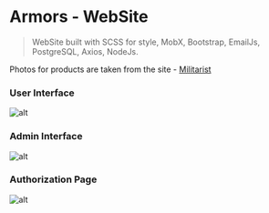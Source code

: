 # Armors - WebSite

>WebSite built with SCSS for style, MobX, Bootstrap, EmailJs, PostgreSQL, Axios, NodeJs.

Photos for products are taken from the site - [Militarist](https://militarist.ua/ua/)
### User Interface

![alt](https://res.cloudinary.com/dzoqjwumy/image/upload/v1673468400/Armors/UserInterface_tv32tm.png)

### Admin Interface

![alt](https://res.cloudinary.com/dzoqjwumy/image/upload/v1673468413/Armors/AdminPanel_dpdcil.png)

### Authorization Page

![alt](https://res.cloudinary.com/dzoqjwumy/image/upload/v1673468412/Armors/Auth_lpaczm.png)
